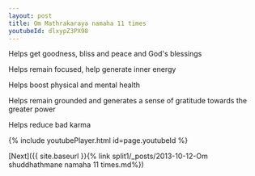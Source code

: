 ```yaml
---
layout: post
title: Om Mathrakaraya namaha 11 times
youtubeId: dlxypZ3PX98
---
```

 
 
Helps get goodness, bliss and peace and God's blessings
 
Helps remain focused, help generate inner energy 
 
Helps boost physical and mental health 
 
Helps remain grounded and generates a sense of gratitude towards the greater power 
 
Helps reduce bad karma
 
 
 
 


{% include youtubePlayer.html id=page.youtubeId %}
 
[Next]({{ site.baseurl }}{% link  split1/_posts/2013-10-12-Om shuddhathmane namaha 11 times.md%})
 
